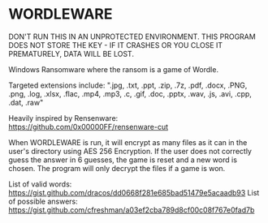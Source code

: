 # WORDLEWARE
DON'T RUN THIS IN AN UNPROTECTED ENVIRONMENT. THIS PROGRAM DOES NOT STORE THE KEY - IF IT CRASHES OR YOU CLOSE IT PREMATURELY, DATA WILL BE LOST.

Windows Ransomware where the ransom is a game of Wordle.

Targeted extensions include:
".jpg, .txt, .ppt, .zip, .7z, .pdf, .docx, .PNG, .png, .log, .xlsx, .flac, .mp4, .mp3, .c, .gif, .doc, .pptx, .wav, .js, .avi, .cpp, .dat, .raw"

Heavily inspired by Rensenware: https://github.com/0x00000FF/rensenware-cut

When WORDLEWARE is run, it will encrypt as many files as it can in the user's directory using AES 256 Encryption.
If the user does not correctly guess the answer in 6 guesses, the game is reset and a new word is chosen. The program will only decrypt the files if a game is won.

List of valid words: https://gist.github.com/dracos/dd0668f281e685bad51479e5acaadb93
List of possible answers: https://gist.github.com/cfreshman/a03ef2cba789d8cf00c08f767e0fad7b
